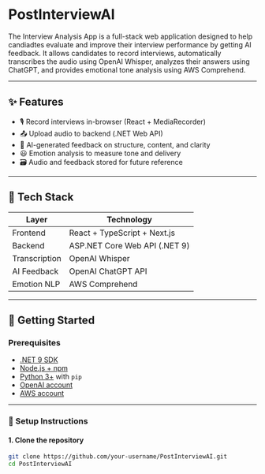# PostInterviewAI

The Interview Analysis App is a full-stack web application designed to help candiadtes evaluate and improve their interview performance by getting AI feedback. It allows candidates to record interviews, automatically transcribes the audio using OpenAI Whisper, analyzes their answers using ChatGPT, and provides emotional tone analysis using AWS Comprehend.

---

## ✨ Features

- 🎙️ Record interviews in-browser (React + MediaRecorder)
- 📤 Upload audio to backend (.NET Web API)
- 🧠 AI-generated feedback on structure, content, and clarity
- 😃 Emotion analysis to measure tone and delivery
- 🗃️ Audio and feedback stored for future reference

---

## 🧱 Tech Stack

| Layer         | Technology                    |
| ------------- | ----------------------------- |
| Frontend      | React + TypeScript + Next.js  |
| Backend       | ASP.NET Core Web API (.NET 9) |
| Transcription | OpenAI Whisper                |
| AI Feedback   | OpenAI ChatGPT API            |
| Emotion NLP   | AWS Comprehend                |

---

## 🚀 Getting Started

### Prerequisites

- [.NET 9 SDK](https://dotnet.microsoft.com/en-us/download/dotnet/8.0)
- [Node.js + npm](https://nodejs.org/)
- [Python 3+](https://www.python.org/) with `pip`
- [OpenAI account](https://platform.openai.com/account/api-keys)
- [AWS account](https://aws.amazon.com/)

---

### 🔧 Setup Instructions

#### 1. Clone the repository

```bash
git clone https://github.com/your-username/PostInterviewAI.git
cd PostInterviewAI
```
